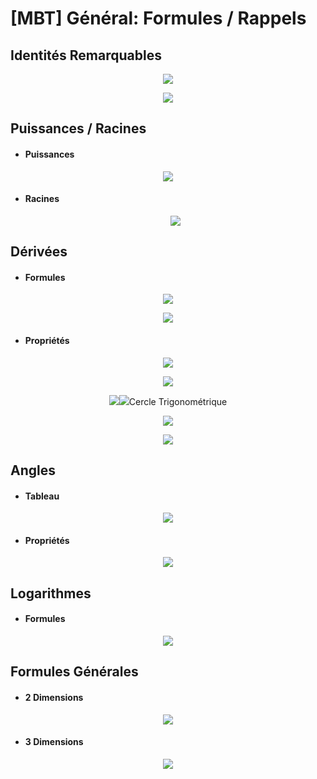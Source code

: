 # [MBT] Général: Formules / Rappels

## Identités Remarquables
    
<p align="center"><img src="https://raw.githubusercontent.com/gottburgm/Share/master/Images/MBT/General/IDENTITES_REMARQUABLES.png" /></p>
    
<p align="center"><img src="https://raw.githubusercontent.com/gottburgm/Share/master/Images/MBT/General/IDENTITES2.png" /></p>


## Puissances / Racines
   
   * #### Puissances
   
   <p align="center"><img src="https://raw.githubusercontent.com/gottburgm/Share/master/Images/MBT/General/puissances.png" /></p>
    
   * #### Racines
    
     <p align="center"><img src="https://raw.githubusercontent.com/gottburgm/Share/master/Images/MBT/General/RACINES.png" /></p>


## Dérivées


   * #### Formules
    
   <p align="center"><img src="https://raw.githubusercontent.com/gottburgm/Share/master/Images/MBT/General/DERIVEE_1.png" /></p>
    
   <p align="center"><img src="https://raw.githubusercontent.com/gottburgm/Share/master/Images/MBT/General/DERIVEE_0.png" /></p>
    
    
   * #### Propriétés
    
   <p align="center"><img src="https://raw.githubusercontent.com/gottburgm/Share/master/Images/MBT/General/DERIVEE_2.png" /></p>
    
   <p align="center"><img src="https://raw.githubusercontent.com/gottburgm/Share/master/Images/MBT/General/DERIVEE_3.png" /></p>
    
   <p align="center"><img src="https://raw.githubusercontent.com/gottburgm/Share/master/PGITF/Images/Derivation-Theorie.md.png /></p>
    
   <p align="center"><img src="https://raw.githubusercontent.com/gottburgm/Share/master/PGITF/Images/Formules.png /></p>

## Cercle Trigonométrique
    
<p align="center"><img src="https://raw.githubusercontent.com/gottburgm/Share/master/PGITF/Images/CERCLE_TRIGONOMETRIQUE.jpg" /></p>

<p align="center"><img src="https://raw.githubusercontent.com/gottburgm/Share/master/PGITF/Images/CERCLE_TRIGONOMETRIQUE2.jpg" /></p>


## Angles


   * #### Tableau
    
   <p align="center"><img src="https://raw.githubusercontent.com/gottburgm/Share/master/Images/MBT/General/ANGLES.png" /></p>
    
   * #### Propriétés
    
   <p align="center"><img src="https://raw.githubusercontent.com/gottburgm/Share/master/Images/MBT/General/ANGLES_PROP.png" /></p>
    

## Logarithmes

   * #### Formules

   <p align="center"><img src="https://raw.githubusercontent.com/gottburgm/Share/master/PGITF/Images/FORMULES_LOG.png" /></p>


## Formules Générales

   * #### 2 Dimensions
   
   <p align="center"><img src="https://raw.githubusercontent.com/gottburgm/Share/master/PGITF/Images/FORMULES_AIRE.gif" /></p>
   
   * #### 3 Dimensions
   
   <p align="center"><img src="https://raw.githubusercontent.com/gottburgm/Share/master/PGITF/Images/FORMULES_VOLUME.gif" /></p>
   

